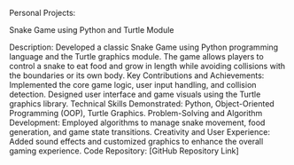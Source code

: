 Personal Projects:

Snake Game using Python and Turtle Module

Description: Developed a classic Snake Game using Python programming language and the Turtle graphics module. The game allows players to control a snake to eat food and grow in length while avoiding collisions with the boundaries or its own body.
Key Contributions and Achievements: Implemented the core game logic, user input handling, and collision detection. Designed user interface and game visuals using the Turtle graphics library.
Technical Skills Demonstrated: Python, Object-Oriented Programming (OOP), Turtle Graphics.
Problem-Solving and Algorithm Development: Employed algorithms to manage snake movement, food generation, and game state transitions.
Creativity and User Experience: Added sound effects and customized graphics to enhance the overall gaming experience.
Code Repository: [GitHub Repository Link]
